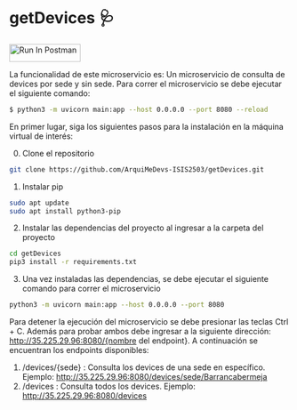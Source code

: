 # getDevices :stethoscope:

[<img src="https://run.pstmn.io/button.svg" alt="Run In Postman" style="width: 128px; height: 32px;">](https://god.gw.postman.com/run-collection/23133886-86c51ae9-6904-41e0-82d6-2f6dc9c8baf4?action=collection%2Ffork&source=rip_markdown&collection-url=entityId%3D23133886-86c51ae9-6904-41e0-82d6-2f6dc9c8baf4%26entityType%3Dcollection%26workspaceId%3Da85db7f7-a2a8-4feb-a95e-057fc72e8379)

La funcionalidad de este microservicio es: Un microservicio de consulta de devices por sede y sin sede. Para correr el microservicio se debe ejecutar el siguiente comando:

```bash
$ python3 -m uvicorn main:app --host 0.0.0.0 --port 8080 --reload
```

En primer lugar, siga los siguientes pasos para la instalación en la máquina virtual de interés:

0. Clone el repositorio

```bash
git clone https://github.com/ArquiMeDevs-ISIS2503/getDevices.git
```

1. Instalar pip 

```bash
sudo apt update
sudo apt install python3-pip
```

2. Instalar las dependencias del proyecto al ingresar a la carpeta del proyecto

```bash
cd getDevices
pip3 install -r requirements.txt
```

3. Una vez instaladas las dependencias, se debe ejecutar el siguiente comando para correr el microservicio

```bash
python3 -m uvicorn main:app --host 0.0.0.0 --port 8080
```

Para detener la ejecución del microservicio se debe presionar las teclas Ctrl + C. Además para probar ambos debe ingresar a la siguiente dirección: http://35.225.29.96:8080/{nombre del endpoint}. A continuación se encuentran los endpoints disponibles:

1. /devices/{sede} : Consulta los devices de una sede en específico. Ejemplo: http://35.225.29.96:8080/devices/sede/Barrancabermeja
2. /devices : Consulta todos los devices. Ejemplo: http://35.225.29.96:8080/devices